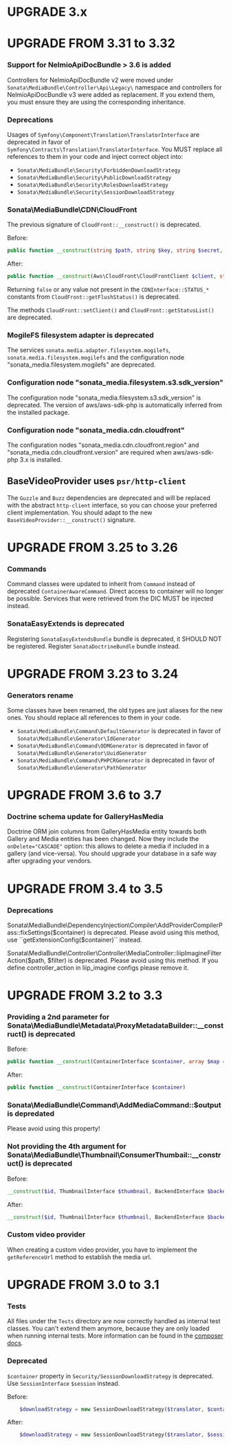UPGRADE 3.x
===========

UPGRADE FROM 3.31 to 3.32
=========================

### Support for NelmioApiDocBundle > 3.6 is added

Controllers for NelmioApiDocBundle v2 were moved under `Sonata\MediaBundle\Controller\Api\Legacy\` namespace and controllers for NelmioApiDocBundle v3 were added as replacement. If you extend them, you must ensure they are using the corresponding inheritance.

### Deprecations

Usages of `Symfony\Component\Translation\TranslatorInterface` are deprecated in favor of `Symfony\Contracts\Translation\TranslatorInterface`. You MUST replace all references to them in your code and inject correct object into:
- `Sonata\MediaBundle\Security\ForbiddenDownloadStrategy`
- `Sonata\MediaBundle\Security\PublicDownloadStrategy`
- `Sonata\MediaBundle\Security\RolesDownloadStrategy`
- `Sonata\MediaBundle\Security\SessionDownloadStrategy`

### Sonata\MediaBundle\CDN\CloudFront

The previous signature of `CloudFront::__construct()` is deprecated.

Before:

```php
public function __construct(string $path, string $key, string $secret, string $distributionId, ?string $region = null, ?string $version = null)
```

After:

```php
public function __construct(Aws\CloudFront\CloudFrontClient $client, string $distributionId, string $path)
```

Returning `false` or any value not present in the `CDNInterface::STATUS_*` constants from `CloudFront::getFlushStatus()` is deprecated.

The methods `CloudFront::setClient()` and `CloudFront::getStatusList()` are deprecated.

### MogileFS filesystem adapter is deprecated

The services `sonata.media.adapter.filesystem.mogilefs`, `sonata.media.filesystem.mogilefs`
and the configuration node "sonata_media.filesystem.mogilefs" are deprecated.

### Configuration node "sonata_media.filesystem.s3.sdk_version"

The configuration node "sonata_media.filesystem.s3.sdk_version" is deprecated. The
version of aws/aws-sdk-php is automatically inferred from the installed package.

### Configuration node "sonata_media.cdn.cloudfront"

The configuration nodes "sonata_media.cdn.cloudfront.region" and "sonata_media.cdn.cloudfront.version"
are required when aws/aws-sdk-php 3.x is installed.

## BaseVideoProvider uses `psr/http-client`

The `Guzzle` and `Buzz` dependencies are deprecated and will be replaced with the abstract `http-client` interface, so you can choose your preferred client implementation. You should adapt to the new `BaseVideoProvider::__construct()` signature.

UPGRADE FROM 3.25 to 3.26
=========================

### Commands

Command classes were updated to inherit from `Command` instead of deprecated `ContainerAwareCommand`. Direct access to container will
no longer be possible. Services that were retrieved from the DIC MUST be injected instead.

### SonataEasyExtends is deprecated

Registering `SonataEasyExtendsBundle` bundle is deprecated, it SHOULD NOT be registered.
Register `SonataDoctrineBundle` bundle instead.

UPGRADE FROM 3.23 to 3.24
=========================

### Generators rename

Some classes have been renamed, the old types are just aliases for the new ones.
You should replace all references to them in your code.

- `Sonata\MediaBundle\Command\DefaultGenerator` is deprecated in favor of `Sonata\MediaBundle\Generator\IdGenerator`
- `Sonata\MediaBundle\Command\ODMGenerator` is deprecated in favor of `Sonata\MediaBundle\Generator\UuidGenerator`
- `Sonata\MediaBundle\Command\PHPCRGenerator` is deprecated in favor of `Sonata\MediaBundle\Generator\PathGenerator`

UPGRADE FROM 3.6 to 3.7
=======================

### Doctrine schema update for GalleryHasMedia

Doctrine ORM join columns from GalleryHasMedia entity towards both Gallery and Media entities has been changed. Now
they include the `onDelete="CASCADE"` option: this allows to delete a media if included in a gallery (and vice-versa).
You should upgrade your database in a safe way after upgrading your vendors.

UPGRADE FROM 3.4 to 3.5
=======================

### Deprecations

Sonata\MediaBundle\DependencyInjection\Compiler\AddProviderCompilerPass::fixSettings($container)
is deprecated. Please avoid using this method, use ``getExtensionConfig($container)`` instead.

Sonata\MediaBundle\Controller\Controller\MediaController::liipImagineFilterAction($path, $filter)
is deprecated. Please avoid using this method.
If you define controller_action in liip_imagine configs please remove it.


UPGRADE FROM 3.2 to 3.3
=======================

### Providing a 2nd parameter for Sonata\MediaBundle\Metadata\ProxyMetadataBuilder::__construct() is deprecated

Before:

```php
public function __construct(ContainerInterface $container, array $map = null)
```

After:

```php
public function __construct(ContainerInterface $container)
```

### Sonata\MediaBundle\Command\AddMediaCommand::$output is depredated

Please avoid using this property!

### Not providing the 4th argument for Sonata\MediaBundle\Thumbnail\ConsumerThumbail::__construct() is deprecated

Before:

```php
__construct($id, ThumbnailInterface $thumbnail, BackendInterface $backend, EventDispatcherInterface $dispatcher = null)
```

After:

```php
__construct($id, ThumbnailInterface $thumbnail, BackendInterface $backend, EventDispatcherInterface $dispatcher)
```

### Custom video provider

When creating a custom video provider, you have to implement the ``getReferenceUrl`` method to establish
the media url.

UPGRADE FROM 3.0 to 3.1
=======================

### Tests

All files under the ``Tests`` directory are now correctly handled as internal test classes.
You can't extend them anymore, because they are only loaded when running internal tests.
More information can be found in the [composer docs](https://getcomposer.org/doc/04-schema.md#autoload-dev).

### Deprecated

`$container` property in `Security/SessionDownloadStrategy` is deprecated. Use `SessionInterface` `$session` instead.

Before:

```php
    $downloadStrategy = new SessionDownloadStrategy($translator, $container, $times);
```

After:

```php
    $downloadStrategy = new SessionDownloadStrategy($translator, $session, $times);
```
